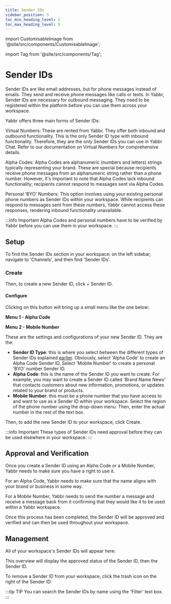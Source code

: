 ```yaml
---
title: Sender IDs
sidebar_position: 3
toc_min_heading_level: 2
toc_max_heading_level: 5
---
```


import CustomisableImage from '@site/src/components/CustomisableImage';

import Tag from '@site/src/components/Tag';

# Sender IDs

[comment]: <> (Similar to email addresses for emails, Sender IDs send and receive phone messages like calls or texts.)

Sender IDs are like email addresses, but for phone messages instead of emails. They send and receive phone messages like calls or texts. In Yabbr, Sender IDs are necessary for outbound messaging. They need to be registered within the platform before you can use them across your workspace.

Yabbr offers three main forms of Sender IDs:

Virtual Numbers: These are rented from Yabbr. They offer both inbound and outbound functionality. This is the only Sender ID type with inbound functionality. Therefore, they are the only Sender IDs you can use in Yabbr Chat. Refer to our documentation on Virtual Numbers for comprehensive details.

Alpha Codes: Alpha Codes are alphanumeric (numbers and letters) strings typically representing your brand. These are special because recipients receive phone messages from an alphanumeric string rather than a phone number. However, it's important to note that Alpha Codes lack inbound functionality; recipients cannot respond to messages sent via Alpha Codes.

Personal 'BYO' Numbers: This option involves using your existing personal phone numbers as Sender IDs within your workspace. While recipients can respond to messages sent from these numbers, Yabbr cannot access these responses, rendering inbound functionality unavailable.

:::info Important
Alpha Codes and personal numbers have to be verified by Yabbr before you can use them in your workspace.
:::

## Setup

To find the Sender IDs section in your workspace: on the left sidebar, navigate to 'Channels', and then find 'Sender IDs'.

<CustomisableImage src="/img/sender-id-nav.png" alt="Sender IDs on the Sidebar" width="300" />

### Create

Then, to create a new Sender ID, click <Tag colour="#1582d8" borderColour="#1582d8" fontColour="#FFFFFF">+ Sender ID</Tag>.

<CustomisableImage src="/img/sender-id-create.png" alt="New Sender ID" width="550" />

#### Configure

Clicking on this button will bring up a small menu like the one below:

**Menu 1 - Alpha Code**

<CustomisableImage src="/img/sender-id-config.png" alt="Sender IDs Configuration Alpha Code" width="450" />

**Menu 2 - Mobile Number**

<CustomisableImage src="/img/sender-id-mobile.png" alt="Sender IDs Configuration Mobile Number" width="450" />


These are the settings and configurations of your new Sender ID. They are the:
- **Sender ID Type**: this is where you select between the different types of Sender IDs explained [earlier](#sender-ids). Obviously, select 'Alpha Code' to create an Alpha Code Sender ID. Select 'Mobile Number' to create a personal 'BYO' number Sender ID.
- **Alpha Code**: this is the name of the Sender ID you want to create. For example, you may want to create a Sender ID called 'Brand Name News' that contacts customers about new information, promotions, or updates related to your brand or products. 
- **Mobile Number**: this must be a phone number that you have access to and want to use as a Sender ID within your workspace. Select the region of the phone number using the drop-down menu. Then, enter the actual number in the rest of the text box.

Then, to add the new Sender ID to your workspace, click <Tag colour="#1582d8" borderColour="#1582d8" fontColour="#FFFFFF">Create</Tag>.

:::info Important
These types of Sender IDs need approval before they can be used elsewhere in your workspace.
:::

## Approval and Verification

Once you create a Sender ID using an Alpha Code or a Mobile Number, Yabbr needs to make sure you have a right to use it.

For an Alpha Code, Yabbr needs to make sure that the name aligns with your brand or business in some way.

For a Mobile Number, Yabbr needs to send the number a message and receive a message back from it confirming that they would like it to be used within a Yabbr workspace.

Once this process has been completed, the Sender ID will be approved and verified and can then be used throughout your workspace.

## Management

All of your workspace's Sender IDs will appear here:

<CustomisableImage src="/img/sender-id-menu.png" alt="Sender ID Menu" width="550" />

This overview will display the approved status of the Sender ID, then the Sender ID. 

To remove a Sender ID from your workspace, click the trash icon on the right of the Sender ID:

<CustomisableImage src="/img/sender-id-delete.png" alt="Sender ID Delete" width="550" />

:::tip TIP
You can search the Sender IDs by name using the 'Filter' text box.
:::


